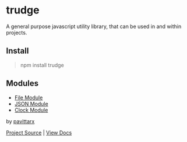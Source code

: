 # trudge
A general purpose javascript utility library, that can be used in and within projects.

## Install
> npm install trudge

## Modules 

* [File Module](/docs/file.md)
* [JSON Module](/docs/json.md)
* [Clock Module](/docs/clock.md)

by [pavittarx](https://github.com/pavittarx)

[Project Source](https://github.com/pavittarx/trudge) | [View Docs](https://pavittarx.github.io/trudge)
